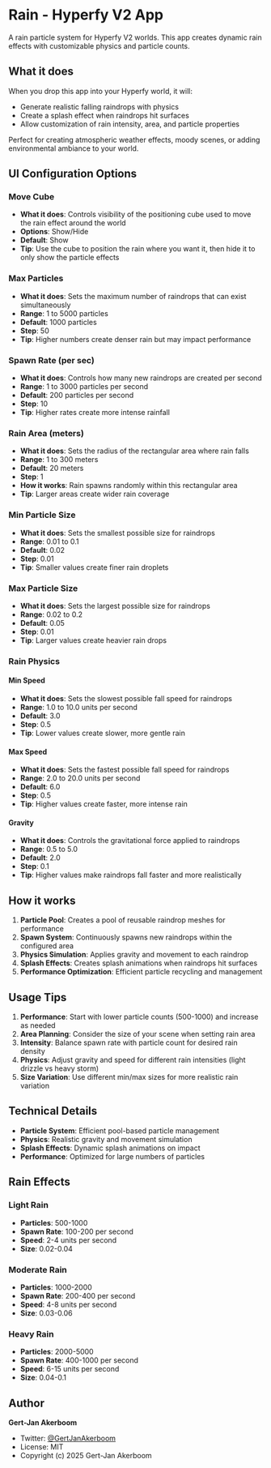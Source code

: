 # Rain - Hyperfy V2 App

A rain particle system for Hyperfy V2 worlds. This app creates dynamic rain effects with customizable physics and particle counts.

## What it does

When you drop this app into your Hyperfy world, it will:
- Generate realistic falling raindrops with physics
- Create a splash effect when raindrops hit surfaces
- Allow customization of rain intensity, area, and particle properties

Perfect for creating atmospheric weather effects, moody scenes, or adding environmental ambiance to your world.

## UI Configuration Options

### Move Cube
- **What it does**: Controls visibility of the positioning cube used to move the rain effect around the world
- **Options**: Show/Hide
- **Default**: Show
- **Tip**: Use the cube to position the rain where you want it, then hide it to only show the particle effects

### Max Particles
- **What it does**: Sets the maximum number of raindrops that can exist simultaneously
- **Range**: 1 to 5000 particles
- **Default**: 1000 particles
- **Step**: 50
- **Tip**: Higher numbers create denser rain but may impact performance

### Spawn Rate (per sec)
- **What it does**: Controls how many new raindrops are created per second
- **Range**: 1 to 3000 particles per second
- **Default**: 200 particles per second
- **Step**: 10
- **Tip**: Higher rates create more intense rainfall

### Rain Area (meters)
- **What it does**: Sets the radius of the rectangular area where rain falls
- **Range**: 1 to 300 meters
- **Default**: 20 meters
- **Step**: 1
- **How it works**: Rain spawns randomly within this rectangular area
- **Tip**: Larger areas create wider rain coverage

### Min Particle Size
- **What it does**: Sets the smallest possible size for raindrops
- **Range**: 0.01 to 0.1
- **Default**: 0.02
- **Step**: 0.01
- **Tip**: Smaller values create finer rain droplets

### Max Particle Size
- **What it does**: Sets the largest possible size for raindrops
- **Range**: 0.02 to 0.2
- **Default**: 0.05
- **Step**: 0.01
- **Tip**: Larger values create heavier rain drops

### Rain Physics

#### Min Speed
- **What it does**: Sets the slowest possible fall speed for raindrops
- **Range**: 1.0 to 10.0 units per second
- **Default**: 3.0
- **Step**: 0.5
- **Tip**: Lower values create slower, more gentle rain

#### Max Speed
- **What it does**: Sets the fastest possible fall speed for raindrops
- **Range**: 2.0 to 20.0 units per second
- **Default**: 6.0
- **Step**: 0.5
- **Tip**: Higher values create faster, more intense rain

#### Gravity
- **What it does**: Controls the gravitational force applied to raindrops
- **Range**: 0.5 to 5.0
- **Default**: 2.0
- **Step**: 0.1
- **Tip**: Higher values make raindrops fall faster and more realistically

## How it works

1. **Particle Pool**: Creates a pool of reusable raindrop meshes for performance
2. **Spawn System**: Continuously spawns new raindrops within the configured area
3. **Physics Simulation**: Applies gravity and movement to each raindrop
4. **Splash Effects**: Creates splash animations when raindrops hit surfaces
5. **Performance Optimization**: Efficient particle recycling and management

## Usage Tips

1. **Performance**: Start with lower particle counts (500-1000) and increase as needed
2. **Area Planning**: Consider the size of your scene when setting rain area
3. **Intensity**: Balance spawn rate with particle count for desired rain density
4. **Physics**: Adjust gravity and speed for different rain intensities (light drizzle vs heavy storm)
5. **Size Variation**: Use different min/max sizes for more realistic rain variation

## Technical Details

- **Particle System**: Efficient pool-based particle management
- **Physics**: Realistic gravity and movement simulation
- **Splash Effects**: Dynamic splash animations on impact
- **Performance**: Optimized for large numbers of particles

## Rain Effects

### Light Rain
- **Particles**: 500-1000
- **Spawn Rate**: 100-200 per second
- **Speed**: 2-4 units per second
- **Size**: 0.02-0.04

### Moderate Rain
- **Particles**: 1000-2000
- **Spawn Rate**: 200-400 per second
- **Speed**: 4-8 units per second
- **Size**: 0.03-0.06

### Heavy Rain
- **Particles**: 2000-5000
- **Spawn Rate**: 400-1000 per second
- **Speed**: 6-15 units per second
- **Size**: 0.04-0.1

## Author

**Gert-Jan Akerboom**
- Twitter: [@GertJanAkerboom](https://x.com/GertJanAkerboom)
- License: MIT
- Copyright (c) 2025 Gert-Jan Akerboom 